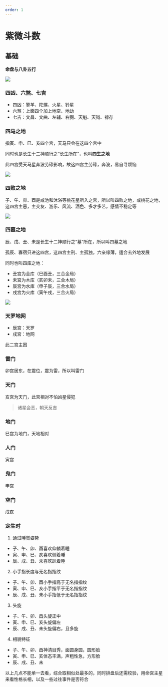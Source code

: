 ```yaml
---
order: 1
---
```


# 紫微斗数

## 基础

**命盘与八卦五行**

![](../../assets/img/十二宫与八卦五行.png)


### 四凶、六煞、七吉

- 四凶：擎羊、陀螺、火星、铃星
- 六煞：上面四个加上地空、地劫
- 七吉：文昌、文曲、左辅、右弼、天魁、天钺、禄存

### 四马之地

指寅、申、巳、亥四个宫，天马只会在这四个宫中

同时也是长生十二神顺行之“长生所在”，也叫**四生之地**

此四宫受天马星奔波劳碌影响，故这四宫主劳碌，奔波，易自寻烦恼

![](../../assets/img/四马之地.png)

### 四败之地

子、午、卯、酉是咸池和沐浴等桃花星所入之宫，所以叫四败之地，或桃花之地，这四宫主恶，主交友、游乐、风流、酒色、多才多艺，感情不稳定等

![](../../assets/img/四败之地.png)

### 四墓之地

辰、戌、丑、未是长生十二神顺行之“墓”所在，所以叫四墓之地

孤辰、寡宿只进这四宫，这四宫主刑、主孤独，六亲缘薄，适合去外地发展

同时也叫四库之地：

- 丑宫为金库（巳酉丑，三合金局）
- 未宫为木库（亥卯未，三合木局）
- 辰宫为水库（申子辰，三合水局）
- 戌宫为火库（寅午戌，三合火局）

![](../../assets/img/四墓之地.png)

### 天罗地网

- 辰宫：天罗
- 戌宫：地网

此二宫主困

### 雷门

卯宫居东，在震位，震为雷，所以叫雷门

### 天门

亥宫为天门，此宫相对不怕凶星侵犯

> 诸星会恶，朝天反吉

### 地门

巳宫为地门，天地相对

### 人门

寅宫

### 鬼门

申宫

### 空门

戌亥

### 定生时

1. 通过睡觉姿势

- 子、午、卯、酉喜欢仰躺着睡
- 寅、申、巳、亥喜欢侧着睡
- 辰、戌、丑、未喜欢趴着睡

2. 小手指长度与无名指指纹

- 子、午、卯、酉小手指高于无名指指纹
- 寅、申、巳、亥小手指平于无名指指纹
- 辰、戌、丑、未小手指低于无名指指纹

3. 头旋

- 子、午、卯、酉头旋正中
- 寅、申、巳、亥头旋偏左
- 辰、戌、丑、未头旋偏右，且多旋

4. 相貌特征

- 子、午、卯、酉神清目秀，面圆身圆，圆形脸
- 寅、申、巳、亥体态丰满，声粗性急，方形脸
- 辰、戌、丑、未

以上几点不能单一去看，综合取相似处最多的，同时排盘后还需校验，用命宫主星来看性格长相，以及一些过往事件是否符合
                                                                                                              